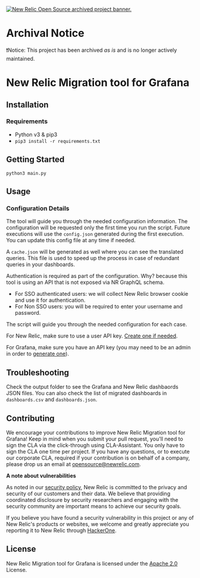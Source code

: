 <a href="https://opensource.newrelic.com/oss-category/#archived"><picture><source media="(prefers-color-scheme: dark)" srcset="https://github.com/newrelic/opensource-website/raw/main/src/images/categories/dark/Archived.png"><source media="(prefers-color-scheme: light)" srcset="https://github.com/newrelic/opensource-website/raw/main/src/images/categories/Archived.png"><img alt="New Relic Open Source archived project banner." src="https://github.com/newrelic/opensource-website/raw/main/src/images/categories/Archived.png"></picture></a>

# Archival Notice

❗Notice: This project has been archived _as is_ and is no longer actively maintained.

# New Relic Migration tool for Grafana

## Installation

### Requirements

- Python v3 & pip3
- `pip3 install -r requirements.txt`

## Getting Started

`python3 main.py`

## Usage

### Configuration Details
The tool will guide you through the needed configuration information.
The configuration will be requested only the first time you run the script. Future executions will use the `config.json` generated during the first execution. You can update this config file at any time if needed.

A `cache.json` will be generated as well where you can see the translated queries. This file is used to speed up the process in case of redundant queries in your dashboards.

Authentication is required as part of the configuration. Why?  because this tool is using an API that is not exposed via NR GraphQL schema.
- For SSO authenticated users: we will collect New Relic browser cookie and use it for authentication.
- For Non SSO users: you will be required to enter your username and password.

The script will guide you through the needed configuration for each case.

For New Relic, make sure to use a user API key. [Create one if needed](https://docs.newrelic.com/docs/apis/get-started/intro-apis/new-relic-api-keys/#user-key-create).

For Grafana, make sure you have an API key (you may need to be an admin in order to [generate one](https://grafana.com/docs/grafana-cloud/cloud-portal/create-api-key/)).

## Troubleshooting

Check the output folder to see the Grafana and New Relic dashbaords JSON files.
You can also check the list of migrated dashboards in `dashboards.csv` and `dashboards.json`.

## Contributing
We encourage your contributions to improve New Relic Migration tool for Grafana! Keep in mind when you submit your pull request, you'll need to sign the CLA via the click-through using CLA-Assistant. You only have to sign the CLA one time per project.
If you have any questions, or to execute our corporate CLA, required if your contribution is on behalf of a company,  please drop us an email at opensource@newrelic.com.

**A note about vulnerabilities**

As noted in our [security policy](../../security/policy), New Relic is committed to the privacy and security of our customers and their data. We believe that providing coordinated disclosure by security researchers and engaging with the security community are important means to achieve our security goals.

If you believe you have found a security vulnerability in this project or any of New Relic's products or websites, we welcome and greatly appreciate you reporting it to New Relic through [HackerOne](https://hackerone.com/newrelic).

## License
New Relic Migration tool for Grafana is licensed under the [Apache 2.0](http://apache.org/licenses/LICENSE-2.0.txt) License.
